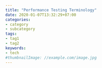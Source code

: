 ```yaml
---
title: "Performance Testing Terminology"
date: 2020-01-07T13:32:29+07:00
categories:
- category
- subcategory
tags:
- tag1
- tag2
keywords:
- tech
#thumbnailImage: //example.com/image.jpg
---
```


<!--more-->
